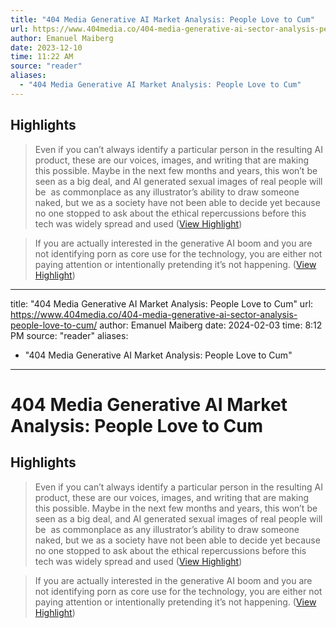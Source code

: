 ```yaml
---
title: "404 Media Generative AI Market Analysis: People Love to Cum"
url: https://www.404media.co/404-media-generative-ai-sector-analysis-people-love-to-cum/
author: Emanuel Maiberg
date: 2023-12-10
time: 11:22 AM
source: "reader"
aliases:
  - "404 Media Generative AI Market Analysis: People Love to Cum"
---
```

## Highlights
> Even if you can’t always identify a particular person in the resulting AI product, these are our voices, images, and writing that are making this possible. Maybe in the next few months and years, this won’t be seen as a big deal, and AI generated sexual images of real people will be  as commonplace as any illustrator’s ability to draw someone naked, but we as a society have not been able to decide yet because no one stopped to ask about the ethical repercussions before this tech was widely spread and used ([View Highlight](https://read.readwise.io/read/01haq5rmtcyz15d5fz64v1zyam))

> If you are actually interested in the generative AI boom and you are not identifying porn as core use for the technology, you are either not paying attention or intentionally pretending it’s not happening. ([View Highlight](https://read.readwise.io/read/01haq5s9j7q7hcp1gk273d74mv))

---
title: "404 Media Generative AI Market Analysis: People Love to Cum"
url: https://www.404media.co/404-media-generative-ai-sector-analysis-people-love-to-cum/
author: Emanuel Maiberg
date: 2024-02-03
time: 8:12 PM
source: "reader"
aliases:
  - "404 Media Generative AI Market Analysis: People Love to Cum"
---
# 404 Media Generative AI Market Analysis: People Love to Cum

## Highlights
> Even if you can’t always identify a particular person in the resulting AI product, these are our voices, images, and writing that are making this possible. Maybe in the next few months and years, this won’t be seen as a big deal, and AI generated sexual images of real people will be  as commonplace as any illustrator’s ability to draw someone naked, but we as a society have not been able to decide yet because no one stopped to ask about the ethical repercussions before this tech was widely spread and used ([View Highlight](https://read.readwise.io/read/01haq5rmtcyz15d5fz64v1zyam))

> If you are actually interested in the generative AI boom and you are not identifying porn as core use for the technology, you are either not paying attention or intentionally pretending it’s not happening. ([View Highlight](https://read.readwise.io/read/01haq5s9j7q7hcp1gk273d74mv))

